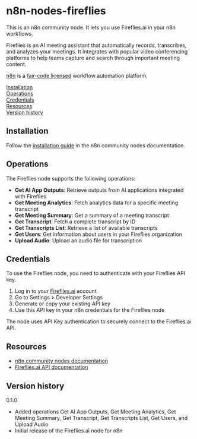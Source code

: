 # n8n-nodes-fireflies

This is an n8n community node. It lets you use Fireflies.ai in your n8n workflows.

Fireflies is an AI meeting assistant that automatically records, transcribes, and analyzes your meetings. It integrates with popular video conferencing platforms to help teams capture and search through important meeting content.

[n8n](https://n8n.io/) is a [fair-code licensed](https://docs.n8n.io/reference/license/) workflow automation platform.

[Installation](#installation)  
[Operations](#operations)  
[Credentials](#credentials)  
[Resources](#resources)  
[Version history](#version-history)  

## Installation

Follow the [installation guide](https://docs.n8n.io/integrations/community-nodes/installation/) in the n8n community nodes documentation.

## Operations

The Fireflies node supports the following operations:

- **Get AI App Outputs**: Retrieve outputs from AI applications integrated with Fireflies
- **Get Meeting Analytics**: Fetch analytics data for a specific meeting transcript
- **Get Meeting Summary**: Get a summary of a meeting transcript
- **Get Transcript**: Fetch a complete transcript by ID
- **Get Transcripts List**: Retrieve a list of available transcripts
- **Get Users**: Get information about users in your Fireflies organization
- **Upload Audio**: Upload an audio file for transcription


## Credentials

To use the Fireflies node, you need to authenticate with your Fireflies API key.

1. Log in to your [Fireflies.ai](https://fireflies.ai) account
2. Go to Settings > Developer Settings
3. Generate or copy your existing API key
4. Use this API key in your n8n credentials for the Fireflies node

The node uses API Key authentication to securely connect to the Fireflies.ai API.

## Resources

* [n8n community nodes documentation](https://docs.n8n.io/integrations/community-nodes/)
* [Fireflies.ai API documentation](https://docs.fireflies.ai)

## Version history

0.1.0

- Added operations Get AI App Outputs, Get Meeting Analytics, Get Meeting Summary, Get Transcript, Get Transcripts List, Get Users, and Upload Audio
- Initial release of the Fireflies.ai node for n8n


